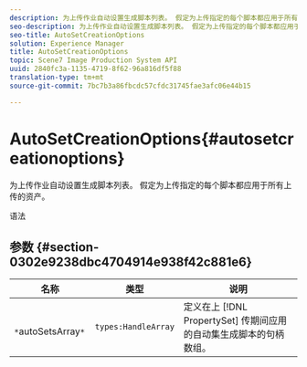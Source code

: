 ```yaml
---
description: 为上传作业自动设置生成脚本列表。 假定为上传指定的每个脚本都应用于所有上传的资产。
seo-description: 为上传作业自动设置生成脚本列表。 假定为上传指定的每个脚本都应用于所有上传的资产。
seo-title: AutoSetCreationOptions
solution: Experience Manager
title: AutoSetCreationOptions
topic: Scene7 Image Production System API
uuid: 2840fc3a-1135-4719-8f62-96a816df5f88
translation-type: tm+mt
source-git-commit: 7bc7b3a86fbcdc57cfdc31745fae3afc06e44b15

---
```



# AutoSetCreationOptions{#autosetcreationoptions}

为上传作业自动设置生成脚本列表。 假定为上传指定的每个脚本都应用于所有上传的资产。

语法

## 参数 {#section-0302e9238dbc4704914e938f42c881e6}

| 名称 | 类型 | 说明 |
|---|---|---|
| ` *`autoSetsArray`*` | `types:HandleArray` | 定义在上 [!DNL PropertySet] 传期间应用的自动集生成脚本的句柄数组。 |

